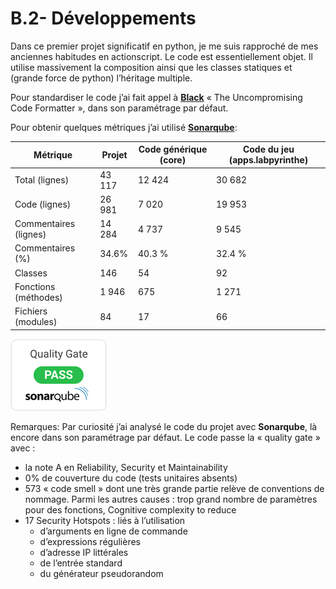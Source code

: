 # B.2- Développements

Dans ce premier projet significatif en python, je me suis rapproché de mes anciennes habitudes en actionscript. Le code est essentiellement objet. Il utilise massivement la composition ainsi que les classes statiques et (grande force de python) l’héritage multiple.

Pour standardiser le code j’ai fait appel à [**Black**](https://github.com/psf/black) « The Uncompromising Code Formatter », dans son paramétrage par défaut.

Pour obtenir quelques métriques j’ai utilisé [**Sonarqube**](https://www.sonarqube.org/):

Métrique | Projet | Code générique (core) | Code du jeu (apps.labpyrinthe)
-------- | ------ | --------------------- | ------------------------------
Total (lignes) | 43 117 | 12 424 | 30 682
Code (lignes) | 26 981 | 7 020 | 19 953
Commentaires (lignes) | 14 284 | 4 737 | 9 545
Commentaires (%) | 34.6% | 40.3 % | 32.4 %
Classes | 146 | 54 | 92
Fonctions (méthodes) | 1 946 | 675 | 1 271
Fichiers (modules) | 84 | 17 | 66

![quality_gate](imgs/B/quality_gate_small.png)

Remarques: Par curiosité j’ai analysé le code du projet avec **Sonarqube**, là encore dans son paramétrage par défaut. Le code passe la « quality gate » avec :
*	la note A en Reliability, Security et Maintainability
*	0% de couverture du code (tests unitaires absents)
*	573 « code smell » dont une très grande partie relève de conventions de nommage. Parmi les autres causes : trop grand nombre de paramètres pour des fonctions, Cognitive complexity to reduce
* 17 Security Hotspots : liés à l’utilisation 
  - d’arguments en ligne de commande
  -	d’expressions régulières
  -	d’adresse IP littérales
  -	de l’entrée standard
  -	du générateur pseudorandom
